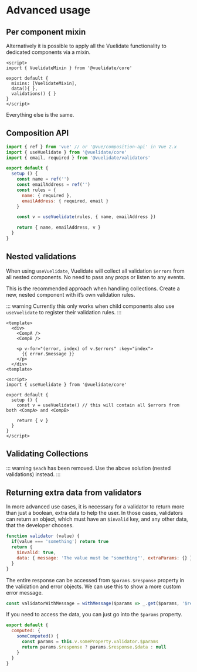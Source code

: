 # Advanced usage

## Per component mixin

Alternatively it is possible to apply all the Vuelidate functionality to dedicated components via a mixin.

```vue
<script>
import { VuelidateMixin } from '@vuelidate/core'

export default {
  mixins: [VuelidateMixin],
  data(){ },
  validations() { }
}
</script>
```

Everything else is the same.

## Composition API

```js
import { ref } from 'vue' // or '@vue/composition-api' in Vue 2.x
import { useVuelidate } from '@vuelidate/core'
import { email, required } from '@vuelidate/validators'

export default {
  setup () {
    const name = ref('')
    const emailAddress = ref('')
    const rules = {
      name: { required },
      emailAddress: { required, email }
    }

    const v = useVuelidate(rules, { name, emailAddress })

    return { name, emailAddress, v }
  }
}
```

## Nested validations

When using `useVuelidate`, Vuelidate will collect all validation `$errors` from all nested components. No need to pass any props or listen to any events.

This is the recommended approach when handling collections. Create a new, nested component with it’s own validation rules.

::: warning
Currently this only works when child components also use `useVuelidate` to register their validation rules.
:::

```vue
<template>
  <div>
    <CompA />
    <CompB />

    <p v-for="(error, index) of v.$errors" :key="index">
      {{ error.$message }}
    </p>
  </div>
<template>

<script>
import { useVuelidate } from '@vuelidate/core'

export default {
  setup () {
    const v = useVuelidate() // this will contain all $errors from both <CompA> and <CompB>

    return { v }
  }
}
</script>
```

## Validating Collections

::: warning
`$each` has been removed. Use the above solution (nested validations) instead.
:::

## Returning extra data from validators

In more advanced use cases, it is necessary for a validator to return more than just a boolean, extra data to help the user.
In those cases, validators can return an object, which must have an `$invalid` key, and any other data, that the developer chooses.

```js
function validator (value) {
  if(value === 'something') return true
  return {
    $invalid: true,
    data: { message: 'The value must be "something"', extraParams: {} }
  }
}
```

The entire response can be accessed from `$params.$response` property in the validation and error objects. We can use this to show a more custom error message.

```js
const validatorWithMessage = withMessage($params => _.get($params, '$response.data.message', 'Invalid data'), validator)
```

If you need to access the data, you can just go into the `$params` property.

```js
export default {
  computed: {
    someComputed() {
      const params = this.v.someProperty.validator.$params
      return params.$response ? params.$response.$data : null
    }
  }
}
```
